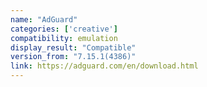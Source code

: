 ```yaml
---
name: "AdGuard"
categories: ['creative']
compatibility: emulation
display_result: "Compatible"
version_from: "7.15.1(4386)"
link: https://adguard.com/en/download.html
---
```


